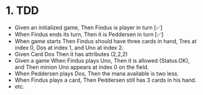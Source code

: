 # 1. TDD 
* Given an initialized game, Then Findus is player in turn [✅]
* When Findus ends its turn, Then it is Peddersen in turn [✅]
* When game starts Then Findus should have three cards in hand, Tres at index 0, Dos at index 1, and Uno at index 2.
* Given Card Dos Then it has attributes (2,2,2)
* Given a game When Findus plays Uno, Then it is allowed (Status.OK), and Then minion Uno appears at index 0 on the field.
* When Peddersen plays Dos, Then the mana available is two less.
* When Findus plays a card, Then Peddersen still has 3 cards in his hand.
* etc.